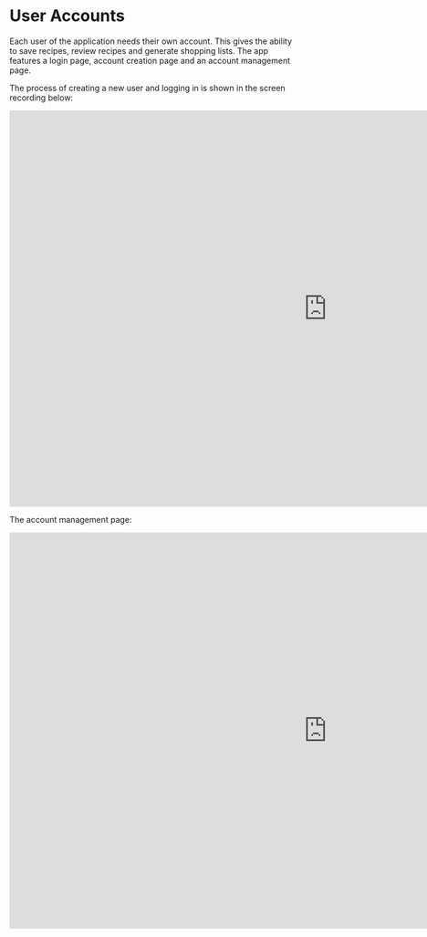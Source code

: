 # User Accounts

Each user of the application needs their own account. This gives the ability to save recipes, review recipes and generate shopping lists. The app features a login page, account creation page and an account management page.

The process of creating a new user and logging in is shown in the screen recording below:

<iframe width="1112" height="695" src="https://www.youtube.com/embed/ZCwouAIdToc" title="create acct w login" frameborder="0" allow="accelerometer; autoplay; clipboard-write; encrypted-media; gyroscope; picture-in-picture; web-share" referrerpolicy="strict-origin-when-cross-origin" allowfullscreen></iframe>

The account management page:

<iframe width="1112" height="695" src="https://www.youtube.com/embed/zji8NdNiQsw" title="login go to account" frameborder="0" allow="accelerometer; autoplay; clipboard-write; encrypted-media; gyroscope; picture-in-picture; web-share" referrerpolicy="strict-origin-when-cross-origin" allowfullscreen></iframe>